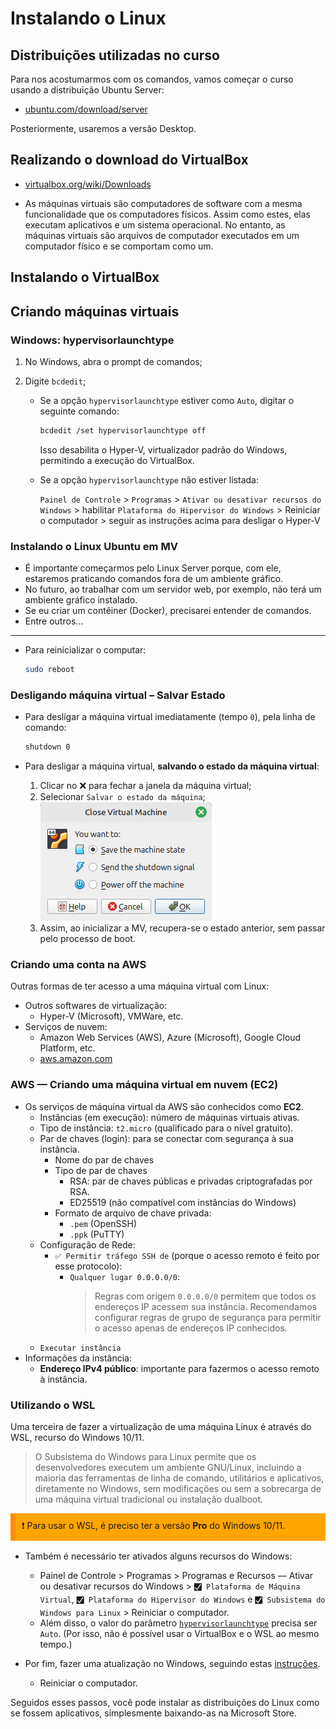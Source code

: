 # Instalando o Linux

## Distribuições utilizadas no curso

Para nos acostumarmos com os comandos, vamos começar o curso usando a distribuição Ubuntu Server:

- [ubuntu.com/download/server](https://ubuntu.com/download/server)

Posteriormente, usaremos a versão Desktop.

## Realizando o download do VirtualBox

- [virtualbox.org/wiki/Downloads](https://www.virtualbox.org/wiki/Downloads)

- As máquinas virtuais são computadores de software com a mesma funcionalidade que os computadores físicos. Assim como estes, elas executam aplicativos e um sistema operacional. No entanto, as máquinas virtuais são arquivos de computador executados em um computador físico e se comportam como um.

## Instalando o VirtualBox

## Criando máquinas virtuais

### Windows: hypervisorlaunchtype

1. No Windows, abra o prompt de comandos;
2. Digite `bcdedit`;

   - Se a opção `hypervisorlaunchtype` estiver como `Auto`, digitar o seguinte comando:
     ```bash
     bcdedit /set hypervisorlaunchtype off
     ```
     Isso desabilita o Hyper-V, virtualizador padrão do Windows, permitindo a execução do VirtualBox.
   - Se a opção `hypervisorlaunchtype` não estiver listada:

     `Painel de Controle` > `Programas` > `Ativar ou desativar recursos do Windows` > habilitar `Plataforma do Hipervisor do Windows` > Reiniciar o computador > seguir as instruções acima para desligar o Hyper-V

### Instalando o Linux Ubuntu em MV

- É importante começarmos pelo Linux Server porque, com ele, estaremos praticando comandos fora de um ambiente gráfico.
- No futuro, ao trabalhar com um servidor web, por exemplo, não terá um ambiente gráfico instalado.
- Se eu criar um contêiner (Docker), precisarei entender de comandos.
- Entre outros…

---

- Para reinicializar o computar:
  ```bash
  sudo reboot
  ```

### Desligando máquina virtual – Salvar Estado

- Para desligar a máquina virtual imediatamente (tempo `0`), pela linha de comando:

  ```bash
  shutdown 0
  ```

- Para desligar a máquina virtual, **salvando o estado da máquina virtual**:
  1. Clicar no ❌ para fechar a janela da máquina virtual;
  2. Selecionar `Salvar o estado da máquina`;
     ![Close Virtual Machine dialog](/resumos/introducao-a-linux-e-scripts/imagens/Screenshot%20from%202025-03-21%2023-43-02.png)
  3. Assim, ao inicializar a MV, recupera-se o estado anterior, sem passar pelo processo de boot.

### Criando uma conta na AWS

Outras formas de ter acesso a uma máquina virtual com Linux:

- Outros softwares de virtualização:
  - Hyper-V (Microsoft), VMWare, etc.
- Serviços de nuvem:
  - Amazon Web Services (AWS), Azure (Microsoft), Google Cloud Platform, etc.
  - [aws.amazon.com](https://www.aws.amazon.com/)

### AWS — Criando uma máquina virtual em nuvem (EC2)

- Os serviços de máquina virtual da AWS são conhecidos como **EC2**.
  - Instâncias (em execução): número de máquinas virtuais ativas.
  - Tipo de instância: `t2.micro` (qualificado para o nível gratuito).
  - Par de chaves (login): para se conectar com segurança à sua instância.
    - Nome do par de chaves
    - Tipo de par de chaves
      - RSA: par de chaves públicas e privadas criptografadas por RSA.
      - ED25519 (não compatível com instâncias do Windows)
    - Formato de arquivo de chave privada:
      - `.pem` (OpenSSH)
      - `.ppk` (PuTTY)
  - Configuração de Rede:
    - `✅ Permitir tráfego SSH de` (porque o acesso remoto é feito por esse protocolo):
      - `Qualquer lugar 0.0.0.0/0`:
        > Regras com origem `0.0.0.0/0` permitem que todos os endereços IP acessem sua instância. Recomendamos configurar regras de grupo de segurança para permitir o acesso apenas de endereços IP conhecidos.
  - `Executar instância`
- Informações da instância:
  - **Endereço IPv4 público**: importante para fazermos o acesso remoto à instância.

### Utilizando o WSL

Uma terceira de fazer a virtualização de uma máquina Linux é através do WSL, recurso do Windows 10/11.

> O Subsistema do Windows para Linux permite que os desenvolvedores executem um ambiente GNU/Linux, incluindo a maioria das ferramentas de linha de comando, utilitários e aplicativos, diretamente no Windows, sem modificações ou sem a sobrecarga de uma máquina virtual tradicional ou instalação dualboot.

<div style="background-color: orange; padding: 10px; border-left: 8px solid darkorange; margin-bottom: 16px">
    ❗ Para usar o WSL, é preciso ter a versão <strong>Pro</strong> do Windows 10/11.
</div>

- Também é necessário ter ativados alguns recursos do Windows:

  - Painel de Controle > Programas > Programas e Recursos — Ativar ou desativar recursos do Windows > `🮱 Plataforma de Máquina Virtual`, `🮱 Plataforma do Hipervisor do Windows` e `🮱 Subsistema do Windows para Linux` > Reiniciar o computador.
  - Além disso, o valor do parâmetro [`hypervisorlaunchtype`](#windows-hypervisorlaunchtype) precisa ser `Auto`. (Por isso, não é possível usar o VirtualBox e o WSL ao mesmo tempo.)

- Por fim, fazer uma atualização no Windows, seguindo estas [instruções](https://learn.microsoft.com/pt-br/windows/wsl/install-manual#step-4---download-the-linux-kernel-update-package).

  - Reiniciar o computador.

Seguidos esses passos, você pode instalar as distribuições do Linux como se fossem aplicativos, simplesmente baixando-as na Microsoft Store.
